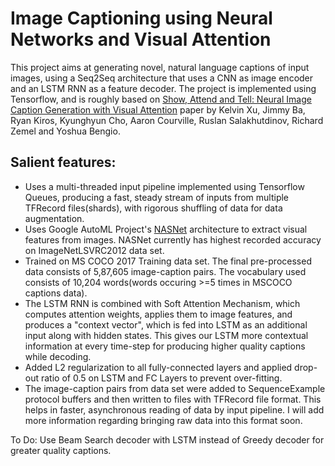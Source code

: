 # Image Captioning using Neural Networks and Visual Attention

This project aims at generating novel, natural language captions of input images, using a Seq2Seq architecture that uses a CNN as image encoder and an LSTM RNN as a feature decoder. The project is implemented using Tensorflow, and is roughly based on [Show, Attend and Tell: Neural Image Caption Generation with Visual Attention](https://arxiv.org/abs/1502.03044) paper by Kelvin Xu, Jimmy Ba, Ryan Kiros, Kyunghyun Cho, Aaron Courville, Ruslan Salakhutdinov, Richard Zemel and Yoshua Bengio.

## Salient features: ##

* Uses a multi-threaded input pipeline implemented using Tensorflow Queues, producing a fast, steady stream of inputs from multiple TFRecord files(shards), with rigorous shuffling of data for data augmentation.   
* Uses Google AutoML Project's [NASNet](https://github.com/tensorflow/models/tree/master/research/slim/nets/nasnet) architecture to extract visual features from images. NASNet currently has highest recorded accuracy on ImageNetLSVRC2012 data set.
* Trained on MS COCO 2017 Training data set. The final pre-processed data consists of 5,87,605 image-caption pairs. The vocabulary used consists of 10,204 words(words occuring >=5 times in MSCOCO captions data).
* The LSTM RNN is combined with Soft Attention Mechanism, which computes attention weights, applies them to image features, and produces a "context vector", which is fed into LSTM as an additional input along with hidden states. This gives our LSTM more contextual information at every time-step for producing higher quality captions while decoding.
* Added L2 regularization to all fully-connected layers and applied drop-out ratio of 0.5 on LSTM and FC Layers to prevent over-fitting.
* The image-caption pairs from data set were added to SequenceExample protocol buffers and then written to files with TFRecord file format. This helps in faster, asynchronous reading of data by input pipeline. I will add more information regarding bringing raw data into this format soon.

To Do: Use Beam Search decoder with LSTM instead of Greedy decoder for greater quality captions.
